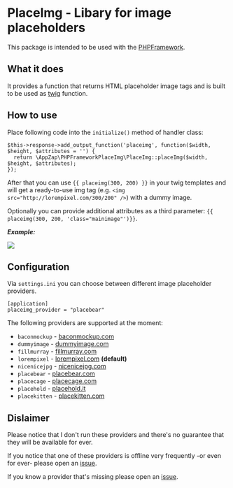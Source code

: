# PlaceImg - Libary for image placeholders

This package is intended to be used with the [PHPFramework](https://github.com/app-zap/PHPFramework).

## What it does

It provides a function that returns HTML placeholder image tags and is built to be used as [twig](http://twig.sensiolabs.org/) function.

## How to use

Place following code into the `initialize()` method of handler class:

    $this->response->add_output_function('placeimg', function($width, $height, $attributes = '') {
      return \AppZap\PHPFrameworkPlaceImg\PlaceImg::placeImg($width, $height, $attributes);
    });

After that you can use `{{ placeimg(300, 200) }}` in your twig templates and will get a ready-to-use img tag (e.g. `<img src="http://lorempixel.com/300/200" />`) with a dummy image.

Optionally you can provide additional attributes as a third parameter:  `{{ placeimg(300, 200, 'class="mainimage"')}}`.

***Example:***

<img src="http://lorempixel.com/300/200" />

## Configuration

Via `settings.ini` you can choose between different image placeholder providers.

    [application]
    placeimg_provider = "placebear"

The following providers are supported at the moment:

*  `baconmockup` - [baconmockup.com](http://baconmockup.com/)
*  `dummyimage` - [dummyimage.com](http://dummyimage.com/)
*  `fillmurray` - [fillmurray.com](http://fillmurray.com/)
*  `lorempixel` - [lorempixel.com](http://lorempixel.com/) **(default)**
*  `nicenicejpg` - [nicenicejpg.com](http://nicenicejpg.com/)
*  `placebear` - [placebear.com](http://placebear.com/)
*  `placecage` - [placecage.com](http://placecage.com/)
*  `placehold` - [placehold.it](http://placehold.it/)
*  `placekitten` - [placekitten.com](http://placekitten.com/)

## Dislaimer

Please notice that I don't run these providers and there's no guarantee that they will be available for ever.

If you notice that one of these providers is offline very frequently -or even for ever- please open an [issue](https://github.com/app-zap/PHPFrameworkPlaceImg/issues).

If you know a provider that's missing please open an [issue](https://github.com/app-zap/PHPFrameworkPlaceImg/issues).